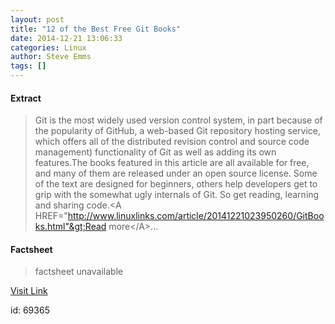 ```yaml
---
layout: post
title: "12 of the Best Free Git Books"
date: 2014-12-21 13:06:33
categories: Linux
author: Steve Emms
tags: []
---
```



#### Extract
>Git is the most widely used version control system, in part because of the popularity of GitHub, a web-based Git repository hosting service, which offers all of the distributed revision control and source code management) functionality of Git as well as adding its own features.The books featured in this article are all available for free, and many of them are released under an open source license. Some of the text are designed for beginners, others help developers get to grip with the somewhat ugly internals of Git. So get reading, learning and sharing code.&lt;A HREF="http://www.linuxlinks.com/article/20141221023950260/GitBooks.html"&gt;Read more&lt;/A&gt;...

#### Factsheet
>factsheet unavailable

[Visit Link](https://www.linux.com/community/blogs/133-general-linux/799592-12-of-the-best-free-git-books/)

id:   69365


